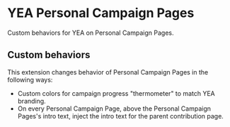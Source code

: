# YEA Personal Campaign Pages

Custom behaviors for YEA on Personal Campaign Pages.

## Custom behaviors
This extension changes behavior of Personal Campaign Pages in the following ways:

* Custom colors for campaign progress "thermometer" to match YEA branding.
* On every Personal Campaign Page, above the Personal Campaign Pages's intro 
  text, inject the intro text for the parent contribution page.
